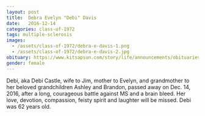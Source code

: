 ```yaml
---
layout: post
title:  Debra Evelyn "Debi" Davis
date:   2016-12-14
categories: class-of-1972
tags: multiple-sclerosis
images:
  - /assets/class-of-1972/debra-e-davis-1.png
  - /assets/class-of-1972/debra-e-davis-2.jpg
obituary: https://www.kitsapsun.com/story/life/announcements/obituaries/2016/12/15/debra-e-castle-62/95478012/
gender: female
---
```

Debi, aka Debi Castle, wife to Jim, mother to Evelyn, and grandmother to her beloved grandchildren Ashley and Brandon, passed away on Dec. 14, 2016, after a long, courageous battle against MS and a brain bleed. Her love, devotion, compassion, feisty spirit and laughter will be missed. Debi was 62 years old.
